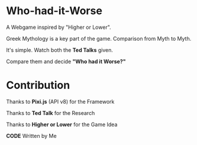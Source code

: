 # Who-had-it-Worse
A Webgame inspired by "Higher or Lower".

Greek Mythology is a key part of the game.
Comparison from Myth to Myth.



It's simple.
Watch both the **Ted Talks** given.  

Compare them and decide **"Who had it Worse?"**

# Contribution
Thanks to **Pixi.js** (API v8) for the Framework

Thanks to **Ted Talk** for the Research

Thanks to **Higher or Lower** for the Game Idea

**CODE** Written by Me
